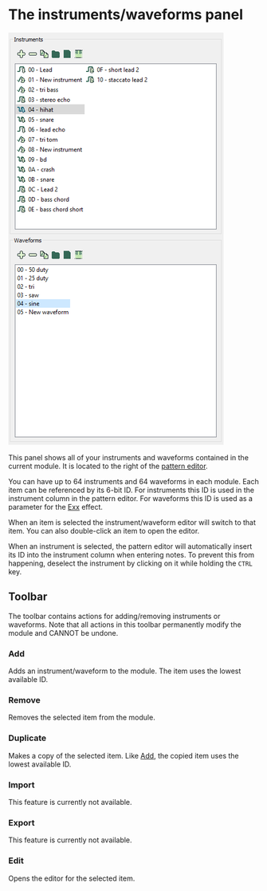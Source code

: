 
# The instruments/waveforms panel

![panel](../img/interface/instruments-waveforms.png "Instruments/Waveforms panel")

This panel shows all of your instruments and waveforms contained in the current
module. It is located to the right of the [pattern editor](pattern-editor.md).

You can have up to 64 instruments and 64 waveforms in each module. Each item can
be referenced by its 6-bit ID. For instruments this ID is used in the instrument
column in the pattern editor. For waveforms this ID is used as a parameter for
the [Exx](../tracker/effect-list.md#exx-set-envelope) effect.

When an item is selected the instrument/waveform editor will switch to that item.
You can also double-click an item to open the editor.

When an instrument is selected, the pattern editor will automatically insert its
ID into the instrument column when entering notes. To prevent this from happening,
deselect the instrument by clicking on it while holding the `CTRL` key.

## Toolbar

The toolbar contains actions for adding/removing instruments or waveforms. Note
that all actions in this toolbar permanently modify the module and CANNOT be
undone.

### Add

Adds an instrument/waveform to the module. The item uses the lowest available
ID.

### Remove

Removes the selected item from the module.

### Duplicate

Makes a copy of the selected item. Like [Add](#add), the copied item uses the
lowest available ID.

### Import

This feature is currently not available.

### Export

This feature is currently not available.

### Edit

Opens the editor for the selected item.
